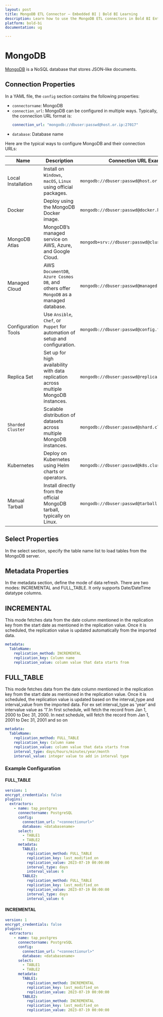 ```yaml
---
layout: post
title: MongoDB ETL Connector – Embedded BI | Bold BI Learning
description: Learn how to use the MongoDB ETL connectors in Bold BI Enterprise Edition. Discover simple steps to integrate data smoothly and make the most of your analytics.
platform: bold-bi
documentation: ug

---
```


# MongoDB

[MongoDB](https://www.mongodb.com/) is a NoSQL database that stores JSON-like documents.

## Connection Properties

In a YAML file, the `config` section contains the following properties:

- ``connectorname``: MongoDB
- ``connection_url``: MongoDB can be configured in multiple ways. Typically, the connection URL format is:
  ```yaml
  connection_url: "mongodb://dbuser:passwd@host.or.ip:27017"
  ```
- ``database``: Database name

Here are the typical ways to configure MongoDB and their connection URLs:

| Name                | Description                                                                           | Connection URL Example                            |
| ------------------- | ------------------------------------------------------------------------------------- | ------------------------------------------------- |
| Local Installation  | Install on ``Windows``, ``macOS``, ``Linux`` using official packages.                             | ``mongodb://dbuser:passwd@host.or.ip:27017``        |
| Docker              | Deploy using the MongoDB Docker image.                                                | ``mongodb://dbuser:passwd@docker.host:27017``|
| MongoDB Atlas       | MongoDB’s managed service on AWS, Azure, and Google Cloud.                            | ``mongodb+srv://dbuser:passwd@cluster.mongodb.net`` |
| Managed Cloud       | AWS ``DocumentDB``, ``Azure Cosmos DB``, and others offer ``MongoDB`` as a managed database.      | ``mongodb://dbuser:passwd@managed.cloud:27017``     |
| Configuration Tools | Use ``Ansible``, ``Chef``, or ``Puppet`` for automation of setup and configuration.               | ``mongodb://dbuser:passwd@config.tool:27017``      |
| Replica Set         | Set up for high availability with data replication across multiple MongoDB instances. | ``mongodb://dbuser:passwd@replica.set:27017``    |
| ``Sharded Cluster ``    | Scalable distribution of datasets across multiple MongoDB instances.                  | ``mongodb://dbuser:passwd@shard.cluster:27017``     |
| Kubernetes          | Deploy on Kubernetes using Helm charts or operators.                                  | ``mongodb://dbuser:passwd@k8s.cluster:27017``      |
| Manual Tarball      | Install directly from the official MongoDB tarball, typically on Linux.               | ``mongodb://dbuser:passwd@tarball.host:27017``      |

## Select Properties
In the select section, specify the table name list to load tables from the MongoDB server.

## Metadata Properties
In the metadata section, define the mode of data refresh. There are two modes: INCREMENTAL and FULL_TABLE. It only supports Date/DateTime datatype columns.

## INCREMENTAL

This mode fetches data from the date column mentioned in the replication key from the start date as mentioned in the replication value. Once it is scheduled, the replication value is updated automatically from the imported data.
```yaml
metadata:
  TableName:
    replication_method: INCREMENTAL
    replication_key: Column name
    replication_value: column value that data starts from
```
## FULL_TABLE

This mode fetches data from the date column mentioned in the replication key from the start date as mentioned in the replication value. Once it is scheduled, the replication value is updated based on the interval_type and interval_value from the imported data. For ex set interval_type as 'year' and intervalue value as '1'.In first schedule, will fetch the record from Jan 1, 2000 to Dec 31, 2000. In next schedule, will fetch the record from Jan 1, 2001 to Dec 31, 2001 and so on


```yaml
metadata:
  TableName:
    replication_method: FULL_TABLE
    replication_key: Column name
    replication_value: column value that data starts from
    interval_type: days/hours/minutes/year/month
    interval_value: integer value to add in interval type

```

### Example Configuration
#### FULL_TABLE
```yaml
version: 1
encrypt_credentials: false
plugins:
  extractors:
    - name: tap_postgres
      connectorname: PostgreSQL
      config:
        connection_url: "<connectionurl>"
        database: <databasename>
      select:
        - TABLE1
        - TABLE2
      metadata:
        TABLE1:
          replication_method: FULL_TABLE
          replication_key: last_modified_on
          replication_value: 2023-07-19 00:00:00
          interval_type: days
          interval_value: 6
        TABLE2:
          replication_method: FULL_TABLE
          replication_key: last_modified_on
          replication_value: 2023-07-19 00:00:00
          interval_type: days
          interval_value: 6
```

#### INCREMENTAL

```yaml
version: 1
encrypt_credentials: false
plugins:
  extractors:
    - name: tap_postgres
      connectorname: PostgreSQL
      config:
        connection_url: "<connectionurl>"
        database: <databasename>
      select:
        - TABLE1
        - TABLE2
      metadata:
        TABLE1:
          replication_method: INCREMENTAL
          replication_key: last_modified_on
          replication_value: 2023-07-19 00:00:00
        TABLE2:
          replication_method: INCREMENTAL
          replication_key: last_modified_on
          replication_value: 2023-07-19 00:00:00
```



